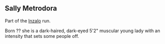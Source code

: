 ## Sally Metrodora

Part of the [Inzalo](InzaloShadowEarth) run.

Born ?? she is a dark-haired, dark-eyed 5'2" muscular young lady with
an intensity that sets some people off.
